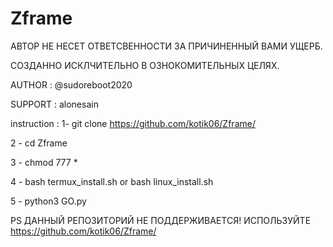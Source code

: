 # Zframe

АВТОР НЕ НЕСЕТ ОТВЕТСВЕННОСТИ ЗА ПРИЧИНЕННЫЙ ВАМИ УЩЕРБ.

СОЗДАННО ИСКЛЧИТЕЛЬНО В ОЗНОКОМИТЕЛЬНЫХ ЦЕЛЯХ.

AUTHOR :  @sudoreboot2020

SUPPORT : alonesain


instruction :
1- git clone 
https://github.com/kotik06/Zframe/

2 - cd Zframe

3 - chmod 777 *

4 - bash termux_install.sh or bash linux_install.sh

5 - python3 GO.py

PS ДАННЫЙ РЕПОЗИТОРИЙ НЕ ПОДДЕРЖИВАЕТСЯ!
ИСПОЛЬЗУЙТЕ https://github.com/kotik06/Zframe/
